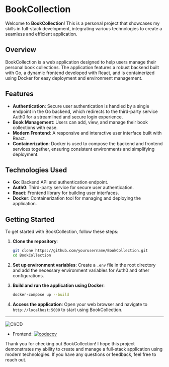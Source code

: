 # BookCollection

Welcome to **BookCollection**! This is a personal project that showcases my skills in full-stack development, integrating various technologies to create a seamless and efficient application.

## Overview

BookCollection is a web application designed to help users manage their personal book collections. The application features a robust backend built with Go, a dynamic frontend developed with React, and is containerized using Docker for easy deployment and environment management.

## Features

- **Authentication**: Secure user authentication is handled by a single endpoint in the Go backend, which redirects to the third-party service Auth0 for a streamlined and secure login experience.
- **Book Management**: Users can add, view, and manage their book collections with ease.
- **Modern Frontend**: A responsive and interactive user interface built with React.
- **Containerization**: Docker is used to compose the backend and frontend services together, ensuring consistent environments and simplifying deployment.

## Technologies Used

- **Go**: Backend API and authentication endpoint.
- **Auth0**: Third-party service for secure user authentication.
- **React**: Frontend library for building user interfaces.
- **Docker**: Containerization tool for managing and deploying the application.

## Getting Started

To get started with BookCollection, follow these steps:
    
1. **Clone the repository**:
    ```sh
    git clone https://github.com/yourusername/BookCollection.git
    cd BookCollection
    ```

2. **Set up environment variables**:
    Create a `.env` file in the root directory and add the necessary environment variables for Auth0 and other configurations.

3. **Build and run the application using Docker**:
    ```sh
    docker-compose up --build
    ```

4. **Access the application**:
    Open your web browser and navigate to `http://localhost:5000` to start using BookCollection.

---

![CI/CD](https://github.com/RyanFloresTT/BookCollectionApp/actions/workflows/ci-cd.yml/badge.svg)
- Frontend: [![codecov](https://codecov.io/gh/RyanFloresTT/BookCollectionApp/branch/main/graph/badge.svg)](https://codecov.io/gh/RyanFloresTT/BookCollectionApp)

Thank you for checking out BookCollection! I hope this project demonstrates my ability to create and manage a full-stack application using modern technologies. If you have any questions or feedback, feel free to reach out.
